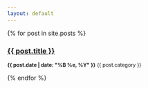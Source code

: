 ```yaml
---
layout: default
---
```


<section class="callout row expanded">

{% for post in site.posts %}
  <h3><a href="{{ post.url }}">{{ post.title }}</a></h3>
  <p><small><strong>{{ post.date | date: "%B %e, %Y" }}</strong> {{ post.category }} </small></p>			
{% endfor %}
</section>
